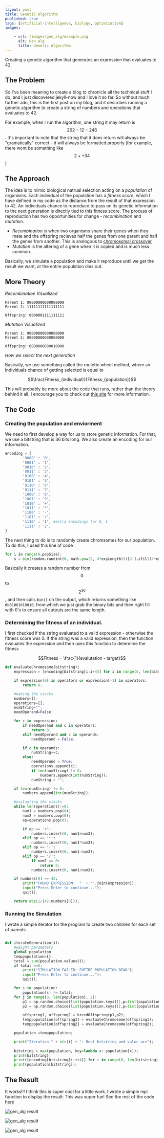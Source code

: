 ```yaml
---
layout: post
title: Genetic Algorithm
published: true
tags: [artificial-intelligence, biology, optimization]
images:

    - url: /images/gen_alg/example.png
      alt: Gen alg
      title: Genetic Algorithm
---
```

Creating a genetic algorithm that generates an expression that evaluates to 42.

## The Problem
So I've been meaning to create a blog to chronicle all the technical stuff I do, and I just discovered jekyll-now and I love it so far. So without much further ado, this is the first post on my blog, and it describes running a genetic algorithm to create a string of numbers and operations that evaluates to 42. 

For example, when I run the algorithm, one string it may return is $$262-12-246$$. It's important to note that the string that it does return will always be "gramatically" correct - it will always be formatted properly (for example, there wont be something like $$2++34$$)

## The Approach

The idea is to mimic biological natrual selection acting on a _population_ of organisms. Each individual of the population has a _fitness score_, which I have defined in my code as the distance from the result of that expression to 42. 
An individuals chance to reproduce to pass on its genetic information to the next generation is directly tied to this fitness score. The process of reproduction has two opportunities for change - _recombination_ and _mutation_.
  + _Recombination_ is when two organisms share their genes when they mate and the offspring recieves half the genes from one
parent and half the genes from another. This is analogous to [chromosomal crossover](https://en.wikipedia.org/wiki/Chromosomal_crossover)
  + _Mutation_ is the altering of a gene when it is copied and is much less common.

Basically, we simulate a population and make it reproduce until we get the result we want, or the entire population dies out.

## More Theory

_Recombination Visualized_

```
Parent 1: 00000000000000000
Parent 2: 11111111111111111

Offspring: 0000001111111111
```

_Mutation Visualized_
```
Parent 1: 00000000000000000
Parent 2: 00000000000000000

Offspring: 0000000000010000
```

_How we select the next generation_

Basically, we use something called the roulette wheel method, where an individuals chance of getting selected is equal to 

$$\frac{Fitness_{individual}}{Fitness_{population}}$$

This will probably be more about the code that runs, rather than the theory
behind it all. I encourage you to check out [this site](http://www.ai-junkie.com/ga/intro/gat2.html) for more information.

## The Code

### Creating the population and enviorment

We need to first develop a way for us to store genetic information. For that,
we use a bitstring that is 36 bits long. We also create an encoding for our information.

```python
encoding = {
        '0000' : '0',
        '0001' : '1',
        '0010' : '2',
        '0011' : '3',
        '0100' : '4',
        '0101' : '5',
        '0110' : '6',
        '0111' : '7',
        '1000' : '8',
        '1001' : '9',
        '1010' : '+',
        '1011' : '*',
        '1100' : '-',
        '1101' : '/',
        '1110' : '1', #extra encodings for 0, 1
        '1111' : '2',
}
```

The next thing to do is to randomly create chromsomes for our population. To do this, I used this line of code

```python
for i in range(0,popSize):
    s = bin(random.randint(0, math.pow(2, 4*expLength)))[2:].zfill(4*expLength);
```

Basically it creates a random number from $$0$$ to $$2^{36}$$, and then calls `bin()` on the output, which returns something like `0b01001010010`, from which we just grab the binary bits and then right fill with 0's to ensure all outputs are the same length.

### Determining the fitness of an individual.

I first checked if the string evaluated to a valid expression - otherwise the fitness score was 0. 
If the string was a valid expression, then the function evaluates the expression and then uses this function to determine the fitness

$$Fitness = \frac{1}{evalutation - target}$$

```python
def evaluateChromosome(bitstring):
    expression = [encoding[bitstring[i:i+4]] for i in range(0, len(bitstring), 4)];

    if expression[0] in operators or expression[-1] in operators:
        return 0;

    #making the stacks
    numbers=[];
    operations=[];
    numString="";
    needOperand=False;

    for c in expression:
        if needOperand and c in operators:
            return 0;
        elif needOperand and c in operands:
            needOperand = False;

        if c in operands:
            numString+=c;
        else:
            needOperand = True;
            operations.append(c);
            if len(numString) != 0:
                numbers.append(int(numString));
            numString = "";

    if len(numString) != 0:
        numbers.append(int(numString));

    #evaluating the stacks
    while len(operations)!=0:
        num1 = numbers.pop(0);
        num2 = numbers.pop(0);
        op=operations.pop(0);

        if op == '+':
            numbers.insert(0, num1+num2);
        elif op == '*':
            numbers.insert(0, num1*num2);
        elif op == '-':
            numbers.insert(0, num1-num2);
        elif op == '/':
            if num2 == 0:
                return 0;
            numbers.insert(0, num1/num2);

    if numbers[0] == 42:
        print("FOUND EXPRESSION:  "  + "".join(expression));
        input("Press Enter to continue...");
        quit();

    return abs(1/(42-numbers[0]));
```

### Running the Simulation
I wrote a simple iterator for the program to create two children for each set of parents

```python

def iterateGeneration(i):
    #weight parameters
    global population
    temppopulation={};
    total = sum(population.values());
    if total ==0:
        print("SIMULATION FAILED: ENTIRE POPULATION DEAD");
        input("Press Enter to continue...");
        quit();

    for s in population:
        population[s] /= total;
    for j in range(0, len(population), 2):
        p1 = np.random.choice(list(population.keys()),p=list(population.values()));
        p2 = np.random.choice(list(population.keys()),p=list(population.values()));

        offspring1, offspring2 = breedOffspring(p1,p2);
        temppopulation[offspring1] = evaluateChromosome(offspring1);
        temppopulation[offspring2] = evaluateChromosome(offspring2);

    population =temppopulation;

    print("Iteration " + str(i) + ": Best bitstring and value are");
    
    bitstring = max(population, key=lambda x: population[x]);
    print(bitstring);
    print([encoding[bitstring[i:i+4]] for i in range(0, len(bitstring), 4)]);
    print(population[bitstring]);
```

## The Result
It works!!! I think this is super cool for a little work. I wrote a simple mpl function to display the result:
This was super fun! See the rest of the code [here](https://github.com/jcaip/gen_alg)

![gen_alg result](/images/gen_alg/example1.png "Sample solution success")

![gen_alg result](/images/gen_alg/example.png "Sample solution failure")

![gen_alg result](/images/gen_alg/example2.png "Sample solution success")
